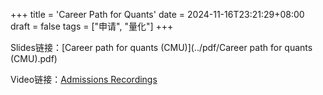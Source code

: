 +++
title = 'Career Path for Quants'
date = 2024-11-16T23:21:29+08:00
draft = false
tags = ["申请", "量化"]
+++

Slides链接：[Career path for quants (CMU)](../pdf/Career path for quants (CMU).pdf)

Video链接：[Admissions Recordings](https://mscf.hosted.panopto.com/Panopto/Pages/Sessions/List.aspx#folderID=%2291546f74-7468-410a-9d69-b04c00d99c59%22)


